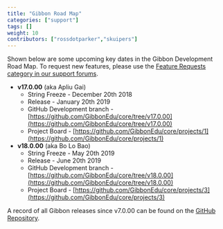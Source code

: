 ```yaml
---
title: "Gibbon Road Map"
categories: ["support"]
tags: []
weight: 10
contributors: ["rossdotparker","skuipers"]
---
```


Shown below are some upcoming key dates in the Gibbon Development Road Map. To request new features, please use the [Feature Requests category in our support forums](https://ask.gibbonedu.org/categories/feature-requests).

*   __v17.0.00__ (aka Apliu Gai)
    *   String Freeze - December 20th 2018
    *   Release - January 20th 2019
    *   GitHub Development branch - [https://github.com/GibbonEdu/core/tree/v17.0.00](https://github.com/GibbonEdu/core/tree/v17.0.00)
    *   Project Board - [https://github.com/GibbonEdu/core/projects/1](https://github.com/GibbonEdu/core/projects/1)
*   __v18.0.00__ (aka Bo Lo Bao)
    *   String Freeze - May 20th 2019
    *   Release - June 20th 2019
    *   GitHub Development branch - [https://github.com/GibbonEdu/core/tree/v18.0.00](https://github.com/GibbonEdu/core/tree/v18.0.00)
    *   Project Board - [https://github.com/GibbonEdu/core/projects/3](https://github.com/GibbonEdu/core/projects/3)

A record of all Gibbon releases since v7.0.00 can be found on the [GitHub Repository](https://github.com/GibbonEdu/core/releases).
